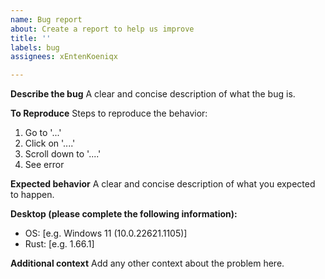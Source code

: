 ```yaml
---
name: Bug report
about: Create a report to help us improve
title: ''
labels: bug
assignees: xEntenKoeniqx

---
```


**Describe the bug**
A clear and concise description of what the bug is.

**To Reproduce**
Steps to reproduce the behavior:
1. Go to '...'
2. Click on '....'
3. Scroll down to '....'
4. See error

**Expected behavior**
A clear and concise description of what you expected to happen.

**Desktop (please complete the following information):**
 - OS: [e.g. Windows 11 (10.0.22621.1105)]
 - Rust: [e.g. 1.66.1]

**Additional context**
Add any other context about the problem here.
